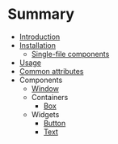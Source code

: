 # Summary

* [Introduction](./README.md)
* [Installation](./installation/README.md)
  * [Single-file components](./installation/single-file-components.md)
* [Usage](./usage.md)
* [Common attributes](./common-attributes.md)
* Components
  * [Window](./components/window.md)
  * Containers
    * [Box](./components/box.md)
  * Widgets
    * [Button](./components/button.md)
    * [Text](./components/text.md)
